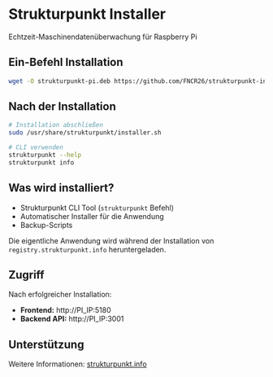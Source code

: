 # Strukturpunkt Installer

Echtzeit-Maschinendatenüberwachung für Raspberry Pi

## Ein-Befehl Installation

```bash
wget -O strukturpunkt-pi.deb https://github.com/FNCR26/strukturpunkt-installer/releases/latest/download/strukturpunkt-pi.deb && sudo dpkg -i strukturpunkt-pi.deb
```

## Nach der Installation

```bash
# Installation abschließen
sudo /usr/share/strukturpunkt/installer.sh

# CLI verwenden
strukturpunkt --help
strukturpunkt info
```

## Was wird installiert?

- Strukturpunkt CLI Tool (`strukturpunkt` Befehl)
- Automatischer Installer für die Anwendung
- Backup-Scripts

Die eigentliche Anwendung wird während der Installation von `registry.strukturpunkt.info` heruntergeladen.

## Zugriff

Nach erfolgreicher Installation:
- **Frontend:** http://PI_IP:5180
- **Backend API:** http://PI_IP:3001

## Unterstützung

Weitere Informationen: [strukturpunkt.info](https://strukturpunkt.info)